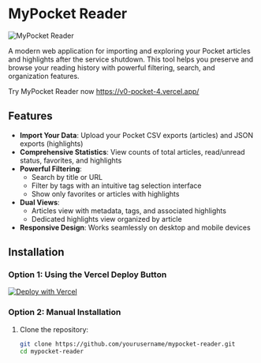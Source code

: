 # MyPocket Reader

![MyPocket Reader](https://v0-pocket-4.vercel.app/)

A modern web application for importing and exploring your Pocket articles and highlights after the service shutdown. This tool helps you preserve and browse your reading history with powerful filtering, search, and organization features.

Try MyPocket Reader now https://v0-pocket-4.vercel.app/

## Features

- **Import Your Data**: Upload your Pocket CSV exports (articles) and JSON exports (highlights)
- **Comprehensive Statistics**: View counts of total articles, read/unread status, favorites, and highlights
- **Powerful Filtering**:
  - Search by title or URL
  - Filter by tags with an intuitive tag selection interface
  - Show only favorites or articles with highlights
- **Dual Views**:
  - Articles view with metadata, tags, and associated highlights
  - Dedicated highlights view organized by article
- **Responsive Design**: Works seamlessly on desktop and mobile devices

## Installation

### Option 1: Using the Vercel Deploy Button

[![Deploy with Vercel](https://vercel.com/button)](https://vercel.com/new/clone?repository-url=https%3A%2F%2Fgithub.com%2Fyourusername%2Fmypocket-reader)

### Option 2: Manual Installation

1. Clone the repository:
   ```bash
   git clone https://github.com/yourusername/mypocket-reader.git
   cd mypocket-reader
